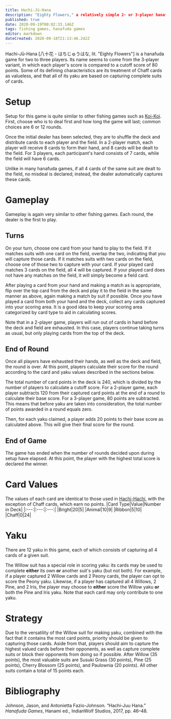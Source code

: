 ```yaml
---
title: Hachi-Jū-Hana
description: "Eighty Flowers," a relatively simple 2- or 3-player hanafuda game
published: true
date: 2020-09-19T00:02:33.146Z
tags: fishing games, hanafuda games
editor: markdown
dateCreated: 2020-09-18T21:13:46.242Z
---
```


Hachi-Jū-Hana [八十花 - はちじゅうはな, lit. "Eighty Flowers"] is a hanafuda game for two to three players. Its name seems to come from the 3-player variant, in which each player's score is compared to a cutoff score of 80 points. Some of its defining characteristics are its treatment of Chaff cards as valueless, and that all of its yaku are based on capturing complete suits of cards.
# Setup
Setup for this game is quite similar to other fishing games such as [Koi-Koi](/en/hanafuda/games/koi-koi). First, choose who is to deal first and how long the game will last; common choices are 6 or 12 rounds.

Once the initial dealer has been selected, they are to shuffle the deck and distribute cards to each player and the field. In a 2-player match, each player will receive 8 cards to form their hand, and 8 cards will be dealt to the field. For 3 players, each participant's hand consists of 7 cards, while the field will have 6 cards.

Unlike in many hanafuda games, if all 4 cards of the same suit are dealt to the field, no misdeal is declared; instead, the dealer automatically captures these cards.
# Gameplay
Gameplay is again very similar to other fishing games. Each round, the dealer is the first to play.
## Turns
On your turn, choose one card from your hand to play to the field. If it matches suits with one card on the field, overlap the two, indicating that you will capture those cards. If it matches suits with two cards on the field, choose one of those two to capture with your card. If your played card matches 3 cards on the field, all 4 will be captured. If your played card does not have any matches on the field, it will simply become a field card.

After playing a card from your hand and making a match as is appropriate, flip over the top card from the deck and play it to the field in the same manner as above, again making a match by suit if possible. Once you have played a card from both your hand and the deck, collect any cards captured into your scoring area. It is a good idea to keep your scoring area categorized by card type to aid in calculating scores.

Note that in a 2-player game, players will run out of cards in hand before the deck and field are exhausted. In this case, players continue taking turns as usual, but only playing cards from the top of the deck.
## End of Round
Once all players have exhausted their hands, as well as the deck and field, the round is over. At this point, players calculate their score for the round according to the card and yaku values described in the sections below.

The total number of card points in the deck is 240, which is divided by the number of players to calculate a cutoff score. For a 2-player game, each player subtracts 120 from their captured card points at the end of a round to calculate their base score. For a 3-player game, 80 points are subtracted. This means that before yaku are taken into consideration, the total number of points awarded in a round equals zero.

Then, for each yaku claimed, a player adds 20 points to their base score as calculated above. This will give their final score for the round.
## End of Game
The game has ended when the number of rounds decided upon during setup have elapsed. At this point, the player with the highest total score is declared the winner.
# Card Values
The values of each card are identical to those used in [Hachi-Hachi](/en/hanafuda/games/hachi-hachi), with the exception of Chaff cards, which earn no points.
|Card Type|Value|Number in Deck|
|:---:|:---:|:---:|
|Bright|20|5|
|Animal|10|9|
|Ribbon|5|10|
|Chaff|0|24|

# Yaku
There are 12 yaku in this game, each of which consists of capturing all 4 cards of a given suit. 

The Willow suit has a special role in scoring yaku: its cards may be used to complete **either** its own **or** another suit's yaku (but not both). For example, if a player captured 2 Willow cards and 2 Peony cards, the player can opt to score the Peony yaku. Likewise, if a player has captured all 4 Willows, 2 Pine, and 2 Iris, the player may choose to **either** score the Willow yaku **or** both the Pine and Iris yaku. Note that each card may only contribute to one yaku.
# Strategy
Due to the versatility of the Willow suit for making yaku, combined with the fact that it contains the most card points, priority should be given to capturing those cards. Aside from that, players should aim to capture the highest valued cards before their opponents, as well as capture complete suits or block their opponents from doing so if possible. After Willow (35 points), the most valuable suits are Susuki Grass (30 points), Pine (25 points), Cherry Blossom (25 points), and Paulownia (20 points). All other suits contain a total of 15 points each.
# Bibliography
Johnson, Jason, and Antonietta Fazio-Johnson. “Hachi-Juu Hana.” *Hanafuda Games*, Hanami ed., IndianWolf Studios, 2017, pp. 46–48. 
